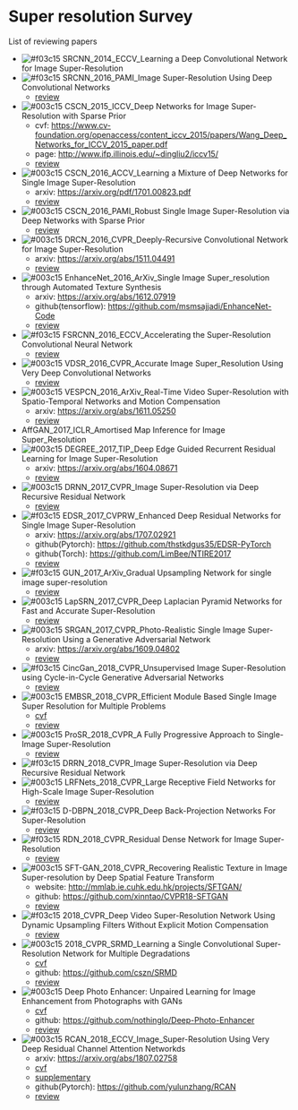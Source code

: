 # Super resolution Survey

List of reviewing papers

- ![#f03c15](https://placehold.it/15/f03c15/000000?text=+) SRCNN_2014_ECCV_Learning a Deep Convolutional Network for Image Super-Resolution
- ![#f03c15](https://placehold.it/15/f03c15/000000?text=+) SRCNN_2016_PAMI_Image Super-Resolution Using Deep Convolutional Networks
  - [review](./Reviews/SRCNN/SRCNN.md)
- ![#003c15](https://placehold.it/15/003c15/000000?text=+) CSCN_2015_ICCV_Deep Networks for Image Super-Resolution with Sparse Prior
  - cvf: https://www.cv-foundation.org/openaccess/content_iccv_2015/papers/Wang_Deep_Networks_for_ICCV_2015_paper.pdf
  - page: http://www.ifp.illinois.edu/~dingliu2/iccv15/
  - [review](./Reviews/CSCN_ICCV/CSCN_ICCV.md)
- ![#003c15](https://placehold.it/15/003c15/000000?text=+) CSCN_2016_ACCV_Learning a Mixture of Deep Networks for Single Image Super-Resolution
  - arxiv: https://arxiv.org/pdf/1701.00823.pdf
  - [review](./Reviews/CSCN_ACCV/CSCN_ACCV.md)
- ![#003c15](https://placehold.it/15/003c15/000000?text=+) CSCN_2016_PAMI_Robust Single Image Super-Resolution via Deep Networks with Sparse Prior
  - [review](./Reviews/CSCN_PAMI/CSCN_PAMI.md)
- ![#003c15](https://placehold.it/15/003c15/000000?text=+) DRCN_2016_CVPR_Deeply-Recursive Convolutional Network for Image Super-Resolution
  - arxiv: https://arxiv.org/abs/1511.04491
  - [review](./Reviews/DRCN/DRCN.md)
- ![#003c15](https://placehold.it/15/003c15/000000?text=+) EnhanceNet_2016_ArXiv_Single Image Super_resolution through Automated Texture Synthesis
  - arxiv: https://arxiv.org/abs/1612.07919
  - github(tensorflow): https://github.com/msmsajjadi/EnhanceNet-Code
  - [review](./Reviews/Enhancenet/Enhancenet.md)
- ![#f03c15](https://placehold.it/15/f03c15/000000?text=+) FSRCNN_2016_ECCV_Accelerating the Super-Resolution Convolutional Neural Network
  - [review](./Reviews/FSRCNN/FSRCNN.md)
- ![#003c15](https://placehold.it/15/003c15/000000?text=+) VDSR_2016_CVPR_Accurate Image Super_Resolution Using Very Deep Convolutional Networks
  - [review](./Reviews/VDSR/VDSR.md)
- ![#003c15](https://placehold.it/15/003c15/000000?text=+) VESPCN_2016_ArXiv_Real-Time Video Super-Resolution with Spatio-Temporal Networks and Motion Compensation
  - arxiv: https://arxiv.org/abs/1611.05250
  - [review](./Reviews/VESPCN/VESPCN.md)
- AffGAN_2017_ICLR_Amortised Map Inference for Image Super_Resolution
- ![#003c15](https://placehold.it/15/003c15/000000?text=+) DEGREE_2017_TIP_Deep Edge Guided Recurrent Residual Learning for Image Super-Resolution
  - arxiv: https://arxiv.org/abs/1604.08671
  - [review](./Reviews/DEGREE/DEGREE.md)
- ![#003c15](https://placehold.it/15/003c15/000000?text=+) DRNN_2017_CVPR_Image Super-Resolution via Deep Recursive Residual Network
  - [review](https://github.com/tyshiwo/DRRN_CVPR17)
- ![#f03c15](https://placehold.it/15/f03c15/000000?text=+) EDSR_2017_CVPRW_Enhanced Deep Residual Networks for Single Image Super-Resolution
  - arxiv: https://arxiv.org/abs/1707.02921
  - github(Pytorch): https://github.com/thstkdgus35/EDSR-PyTorch
  - github(Torch): https://github.com/LimBee/NTIRE2017
  - [review](./Reviews/EDSR_2017_CVPRW_Enhanced%20Deep%20Residual%20Networks%20for%20Single%20Image%20Super-Resolution/EDSR_2017_CVPRW_Enhanced%20Deep%20Residual%20Networks%20for%20Single%20Image%20Super-Resolution.md)
- ![#f03c15](https://placehold.it/15/f03c15/000000?text=+) GUN_2017_ArXiv_Gradual Upsampling Network for single image super-resolution
  - [review](./Reviews/GUN/GUN.md)
- ![#003c15](https://placehold.it/15/003c15/000000?text=+) LapSRN_2017_CVPR_Deep Laplacian Pyramid Networks for Fast and Accurate Super-Resolution
  - [review](./Reviews/LapSRN/LapSRN.md)
- ![#003c15](https://placehold.it/15/003c15/000000?text=+) SRGAN_2017_CVPR_Photo-Realistic Single Image Super-Resolution Using a Generative Adversarial Network
  - arxiv: https://arxiv.org/abs/1609.04802
  - [review](./Reviews/SRGAN/SRGAN.md)
- ![#f03c15](https://placehold.it/15/f03c15/000000?text=+) CincGan_2018_CVPR_Unsupervised Image Super-Resolution using Cycle-in-Cycle Generative Adversarial Networks
  - [review](./Reviews/CincGan/CincGan.md)
- ![#003c15](https://placehold.it/15/003c15/000000?text=+) EMBSR_2018_CVPR_Efficient Module Based Single Image Super Resolution for Multiple Problems
  - [cvf](http://openaccess.thecvf.com/content_cvpr_2018_workshops/papers/w13/Park_Efficient_Module_Based_CVPR_2018_paper.pdf)
  - [review](./Reviews/EMBSR/EMBSR.md)
- ![#003c15](https://placehold.it/15/003c15/000000?text=+) ProSR_2018_CVPR_A Fully Progressive Approach to Single-Image Super-Resolution
  - [review](./Reviews/ProSR/ProSR.md)
- ![#f03c15](https://placehold.it/15/f03c15/000000?text=+) DRRN_2018_CVPR_Image Super-Resolution via Deep Recursive Residual Network
- ![#003c15](https://placehold.it/15/003c15/000000?text=+) LRFNets_2018_CVPR_Large Receptive Field Networks for High-Scale Image Super-Resolution
  - [review](./Reviews/LRFNets/LRFNets.md)
- ![#f03c15](https://placehold.it/15/f03c15/000000?text=+) D-DBPN_2018_CVPR_Deep Back-Projection Networks For Super-Resolution
  - [review](./Reviews/DBPN/DBPN.md)
- ![#f03c15](https://placehold.it/15/f03c15/000000?text=+) RDN_2018_CVPR_Residual Dense Network for Image Super-Resolution
  - [review](./Reviews/RDN/RDN.md)
- ![#003c15](https://placehold.it/15/003c15/000000?text=+) SFT-GAN_2018_CVPR_Recovering Realistic Texture in Image Super-resolution by Deep Spatial Feature Transform
  - website: http://mmlab.ie.cuhk.edu.hk/projects/SFTGAN/
  - github: https://github.com/xinntao/CVPR18-SFTGAN
  - [review](./Reviews/SFT-GAN/SFT-GAN.md)
- ![#f03c15](https://placehold.it/15/f03c15/000000?text=+) 2018_CVPR_Deep Video Super-Resolution Network Using Dynamic Upsampling Filters Without Explicit Motion Compensation
  - [review](./Reviews/DVSR/DVSR.md)
- ![#003c15](https://placehold.it/15/003c15/000000?text=+) 2018_CVPR_SRMD_Learning a Single Convolutional Super-Resolution Network for Multiple Degradations
  - [cvf](http://openaccess.thecvf.com/content_cvpr_2018/papers/Zhang_Learning_a_Single_CVPR_2018_paper.pdf)
  - github: https://github.com/cszn/SRMD
  - [review](./Reviews/SRMD/SRMD.md)
- ![#003c15](https://placehold.it/15/003c15/000000?text=+) Deep Photo Enhancer: Unpaired Learning for Image Enhancement from Photographs with GANs
  - [cvf](http://openaccess.thecvf.com/content_cvpr_2018/papers/Chen_Deep_Photo_Enhancer_CVPR_2018_paper.pdf)
  - github: https://github.com/nothinglo/Deep-Photo-Enhancer
  - [review](./Reviews/DeepPhotoEnhancer/DPE.md)
- ![#003c15](https://placehold.it/15/003c15/000000?text=+) RCAN_2018_ECCV_Image_Super-Resolution Using Very Deep Residual Channel Attention Networkds
  - arxiv: https://arxiv.org/abs/1807.02758
  - [cvf](http://openaccess.thecvf.com/content_ECCV_2018/papers/Yulun_Zhang_Image_Super-Resolution_Using_ECCV_2018_paper.pdf)
  - [supplementary](http://yulunzhang.com/papers/ECCV-2018-RCAN_supp.pdf)
  - github(Pytorch): https://github.com/yulunzhang/RCAN
  - [review](./Reviews/RCAN/RCAN.md)